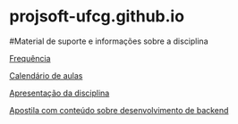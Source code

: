 # projsoft-ufcg.github.io
#Material de suporte e informações sobre a disciplina

[Frequência](https://docs.google.com/spreadsheets/d/e/2PACX-1vRDxs5WfLVcCE8Kjxc0laU25YORJti2Yk0ezUZhS65QrCpulWClD-uRWY-BFzdCIuaPgKUeyHvIm37y/pubhtml?gid=1147082154&single=true)

[Calendário de aulas](https://docs.google.com/spreadsheets/d/e/2PACX-1vRDxs5WfLVcCE8Kjxc0laU25YORJti2Yk0ezUZhS65QrCpulWClD-uRWY-BFzdCIuaPgKUeyHvIm37y/pubhtml?gid=461018101&single=true)

[Apresentação da disciplina](https://docs.google.com/presentation/d/1UkAyvTz05UyQ3RD39vJdp9l88ggwpySZ/edit#slide=id.p11)

[Apostila com conteúdo sobre desenvolvimento de backend](https://raquelvl.github.io/projsw.github.io/)
